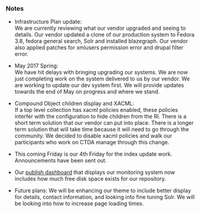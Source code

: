 ### Notes

* Infrastructure Plan update:  
We are currently reviewing what our vendor upgraded and seeing to details. Our vendor updated a clone of our production system to Fedora 3.8, fedora general search, Solr and installed blazegraph. Our vendor also applied patches for xmlusers permission error and drupal filter error.  

* May 2017 Spring:  
We have hit delays with bringing upgrading our systems. We are now just completing work on the system delivered to us by our vendor. We are working to update our dev system first. We will provide updates towards the end of May on progress and where we stand.  

* Compound Object children display and XACML:  
If a top level collection has xacml policies enabled, these policies interfer with the configuration to hide children from the RI. There is a short term solution that our vendor can put into place. There is a longer term solution that will take time because it will need to go through the community. We decided to disable xacml policies and walk our participants who work on CTDA manage through this change.  

* This coming Friday is our 4th Friday for the index update work. Announcements have been sent out.  

* Our [publish dashboard](https://prtg.lib.uconn.edu/public/mapshow.htm?id=7917&mapid=DCDAC9FE-1B3E-4866-B524-1B3FAD38CAAE) that displays our monitoring system now includes how much free disk space exists for our repository.  

* Future plans: We will be enhancing our theme to include better display for details, contact information, and looking into fine tuning Solr. We will be looking into how to increase page loading times.  
